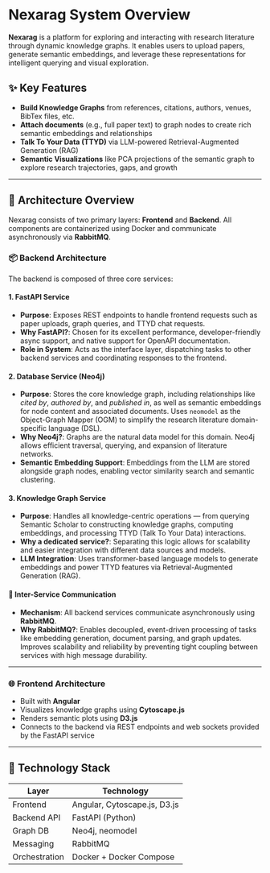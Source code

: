 # Nexarag System Overview

**Nexarag** is a platform for exploring and interacting with research literature through dynamic knowledge graphs. It enables users to upload papers, generate semantic embeddings, and leverage these representations for intelligent querying and visual exploration.

## ✨ Key Features

- **Build Knowledge Graphs** from references, citations, authors, venues, BibTex files, etc.
- **Attach documents** (e.g., full paper text) to graph nodes to create rich semantic embeddings and relationships
- **Talk To Your Data (TTYD)** via LLM-powered Retrieval-Augmented Generation (RAG)
- **Semantic Visualizations** like PCA projections of the semantic graph to explore research trajectories, gaps, and growth

---

## 🧱 Architecture Overview

Nexarag consists of two primary layers: **Frontend** and **Backend**. All components are containerized using Docker and communicate asynchronously via **RabbitMQ**.

### 📦 Backend Architecture

The backend is composed of three core services:

#### 1. **FastAPI Service**
- **Purpose**: Exposes REST endpoints to handle frontend requests such as paper uploads, graph queries, and TTYD chat requests.
- **Why FastAPI?**: Chosen for its excellent performance, developer-friendly async support, and native support for OpenAPI documentation.
- **Role in System**: Acts as the interface layer, dispatching tasks to other backend services and coordinating responses to the frontend.

#### 2. **Database Service (Neo4j)**
- **Purpose**: Stores the core knowledge graph, including relationships like _cited by_, _authored by_, and _published in_, as well as semantic embeddings for node content and associated documents. Uses `neomodel` as the Object-Graph Mapper (OGM) to simplify the research literature domain-specific language (DSL). 
- **Why Neo4j?**: Graphs are the natural data model for this domain. Neo4j allows efficient traversal, querying, and expansion of literature networks.
- **Semantic Embedding Support**: Embeddings from the LLM are stored alongside graph nodes, enabling vector similarity search and semantic clustering.

#### 3. **Knowledge Graph Service**
- **Purpose**: Handles all knowledge-centric operations — from querying Semantic Scholar to constructing knowledge graphs, computing embeddings, and processing TTYD (Talk To Your Data) interactions.
- **Why a dedicated service?**: Separating this logic allows for scalability and easier integration with different data sources and models.
- **LLM Integration**: Uses transformer-based language models to generate embeddings and power TTYD features via Retrieval-Augmented Generation (RAG).

#### 🔁 Inter-Service Communication
- **Mechanism**: All backend services communicate asynchronously using **RabbitMQ**.
- **Why RabbitMQ?**: Enables decoupled, event-driven processing of tasks like embedding generation, document parsing, and graph updates. Improves scalability and reliability by preventing tight coupling between services with high message durability.

---

### 🌐 Frontend Architecture

- Built with **Angular**
- Visualizes knowledge graphs using **Cytoscape.js**
- Renders semantic plots using **D3.js**
- Connects to the backend via REST endpoints and web sockets provided by the FastAPI service

---

## 🧠 Technology Stack

| Layer         | Technology                            |
|--------------|----------------------------------------|
| Frontend     | Angular, Cytoscape.js, D3.js           |
| Backend API  | FastAPI (Python)                       |
| Graph DB     | Neo4j, neomodel                        |
| Messaging    | RabbitMQ                               |
| Orchestration| Docker + Docker Compose                |

